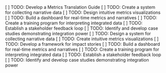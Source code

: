 [ ] TODO: Develop a Metrics Translation Guide
[ ] TODO: Create a system for collecting narrative data
[ ] TODO: Design intuitive metrics visualizations
[ ] TODO: Build a dashboard for real-time metrics and narratives
[ ] TODO: Create a training program for interpreting integrated data
[ ] TODO: Establish a stakeholder feedback loop
[ ] TODO: Identify and develop case studies demonstrating integration power
[ ] TODO: Design a system for collecting narrative data
[ ] TODO: Create intuitive metrics visualizations
[ ] TODO: Develop a framework for impact stories
[ ] TODO: Build a dashboard for real-time metrics and narratives
[ ] TODO: Create a training program for interpreting integrated data
[ ] TODO: Establish a stakeholder feedback loop
[ ] TODO: Identify and develop case studies demonstrating integration power